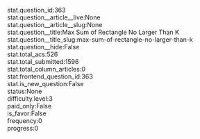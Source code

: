 stat.question_id:363  
stat.question__article__live:None  
stat.question__article__slug:None  
stat.question__title:Max Sum of Rectangle No Larger Than K  
stat.question__title_slug:max-sum-of-rectangle-no-larger-than-k  
stat.question__hide:False  
stat.total_acs:526  
stat.total_submitted:1596  
stat.total_column_articles:0  
stat.frontend_question_id:363  
stat.is_new_question:False  
status:None  
difficulty.level:3  
paid_only:False  
is_favor:False  
frequency:0  
progress:0  
